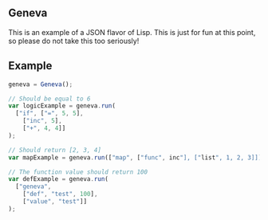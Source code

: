 Geneva
------

This is an example of a JSON flavor of Lisp. This is just for fun at this point, so please do not take this too seriously!

## Example

```javascript
geneva = Geneva();

// Should be equal to 6
var logicExample = geneva.run(
  ["if", ["=", 5, 5],
    ["inc", 5],
    ["+", 4, 4]]
);

// Should return [2, 3, 4]
var mapExample = geneva.run(["map", ["func", inc"], ["list", 1, 2, 3]]);

// The function value should return 100
var defExample = geneva.run(
  ["geneva",
    ["def", "test", 100],
    ["value", "test"]]
);
```